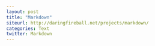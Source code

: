 ```yaml
---
layout: post
title: "Markdown"
siteurl: http://daringfireball.net/projects/markdown/
categories: Text
twitter: Markdown
---
```

